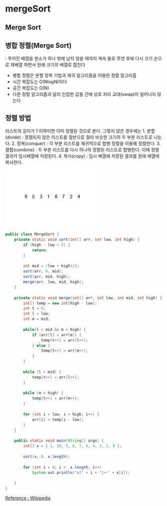 # mergeSort

## Merge Sort

## 병합 정렬\(Merge Sort\)

: 주어진 배열을 원소가 하나 밖에 남지 않을 때까지 계속 둘로 쪼갠 후에 다시 크기 순으로 재배열 하면서 원래 크기의 배열로 합친다

* 병합 정렬은 분할 정복 기법과 재귀 알고리즘을 이용한 정렬 알고리즘
* 시간 복잡도는 O\(NlogN\)이다 
* 공간 복잡도는 O\(N\)
* 다른 정렬 알고리즘과 달리 인접한 값들 간에 상호 자리 교대\(swap\)이 일어나지 않는다  

## 정렬 방법

리스트의 길이가 1 이하이면 이미 정렬된 것으로 본다. 그렇지 않은 경우에는 1. 분할\(divide\) : 정렬되지 않은 리스트를 절반으로 잘라 비슷한 크기의 두 부분 리스트로 나눈다. 2. 정복\(conquer\) : 각 부분 리스트를 재귀적으로 합병 정렬을 이용해 정렬한다. 3. 결합\(combine\) : 두 부분 리스트를 다시 하나의 정렬된 리스트로 합병한다. 이때 정렬 결과가 임시배열에 저장된다. 4. 복사\(copy\) : 임시 배열에 저장된 결과를 원래 배열에 복사한다.

![MergeSort](../../.gitbook/assets/MergeSort.gif)

```java
public class MergeSort {
    private static void sort(int[] arr, int low, int high) {
        if (high - low < 2) {
            return;
        }

        int mid = (low + high)/2;
        sort(arr, 0, mid);
        sort(arr, mid, high);
        merge(arr, low, mid, high);
    }

    private static void merge(int[] arr, int low, int mid, int high) {
        int[] temp = new int[high - low];
        int t = 0;
        int l = low;
        int m = mid;

        while(l < mid && m < high) {
            if (arr[l] < arr[m]) {
                temp[t++] = arr[l++];
            } else {
                temp[t++] = arr[m++];
            }
        }

        while (l < mid) {
            temp[t++] = arr[l++];
        }

        while (m < high) {
            temp[t++] = arr[m++];
        }

        for (int i = low; i < high; i++) {
            arr[i] = temp[i - low];
        }
    }

    public static void main(String[] args) {
        int[] x = { 1, 10, 5, 8, 7, 6, 4, 3, 2, 9 };

        sort(x, 0, x.length);

        for (int i = 0; i <  x.length; i++)
            System.out.println("x[" + i + "]＝" + x[i]);

    }
}
```

[Reference : Wikipedia](https://ko.wikipedia.org/wiki/%ED%95%A9%EB%B3%91_%EC%A0%95%EB%A0%AC)

